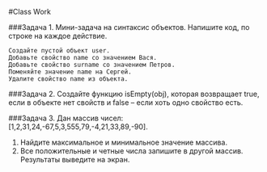 #Class Work

###Задача 1.
Мини-задача на синтаксис объектов. Напишите код, по строке на каждое действие.
```
Создайте пустой объект user.
Добавьте свойство name со значением Вася.
Добавьте свойство surname со значением Петров.
Поменяйте значение name на Сергей.
Удалите свойство name из объекта. 
```

###Задача 2. 
Создайте функцию isEmpty(obj), которая возвращает true,
если в объекте нет свойств и false – если хоть одно свойство есть.

###Задача 3. 
Дан массив чисел: [1,2,31,24,-67,5,3,555,79,-4,21,33,89,-90]. 
1) Найдите максимальное и минимальное значение массива. 
2) Все положительные и четные числа запишите в другой массив.
Результаты выведите на экран. 

